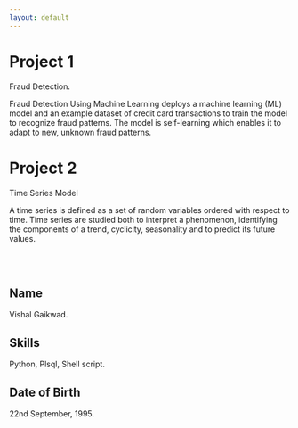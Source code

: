 ```yaml
---
layout: default
---
```



# Project 1

Fraud Detection.

Fraud Detection Using Machine Learning deploys a machine learning (ML) model and an example dataset of credit card transactions to train the model to recognize fraud patterns. The model is self-learning which enables it to adapt to new, unknown fraud patterns.

# Project 2

Time Series Model

A time series is defined as a set of random variables ordered with respect to time. Time series are studied both to interpret a phenomenon, identifying the components of a trend, cyclicity, seasonality and to predict its future values.


<br> 



</br>


## Name
Vishal Gaikwad.

## Skills
Python, Plsql, Shell script.

## Date of Birth
22nd September, 1995.
